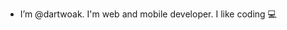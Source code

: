 - I’m @dartwoak. I'm web and mobile developer. I like coding 💻

<!---
DartWoaK/DartWoaK is a ✨ special ✨ repository because its `README.md` (this file) appears on your GitHub profile.
You can click the Preview link to take a look at your changes.
--->
